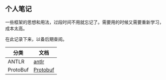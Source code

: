 
## 个人笔记

一些框架的思想和用法，过段时间不用就忘记了。需要用的时候又需要重新学习，成本太高。

在此记录下来，以备后期查阅。


分类 | 文档
--- | --- 
ANTLR | [antlr](antlr/antlr.md)
ProtoBuf | [Protobuf](protobuf/proto_buf.md)